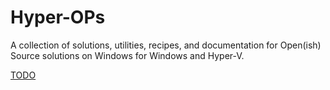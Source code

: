 Hyper-OPs
===
A collection of solutions, utilities, recipes, and documentation for Open(ish) Source solutions on Windows for Windows and Hyper-V.

[TODO](docs/TODO.md)

